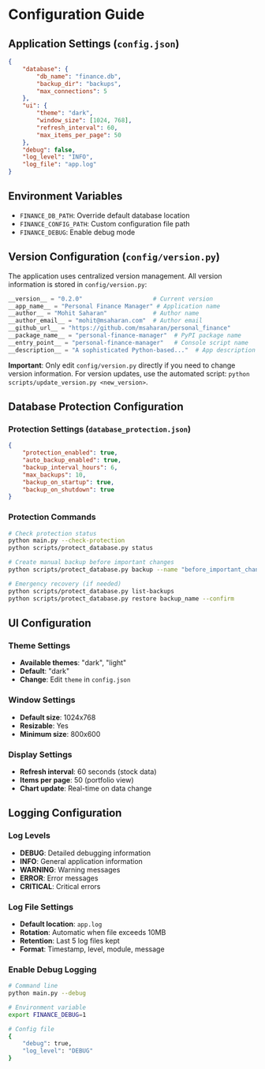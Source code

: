 # Configuration Guide

## Application Settings (`config.json`)
```json
{
    "database": {
        "db_name": "finance.db",
        "backup_dir": "backups",
        "max_connections": 5
    },
    "ui": {
        "theme": "dark",
        "window_size": [1024, 768],
        "refresh_interval": 60,
        "max_items_per_page": 50
    },
    "debug": false,
    "log_level": "INFO",
    "log_file": "app.log"
}
```

## Environment Variables
- `FINANCE_DB_PATH`: Override default database location
- `FINANCE_CONFIG_PATH`: Custom configuration file path
- `FINANCE_DEBUG`: Enable debug mode

## Version Configuration (`config/version.py`)
The application uses centralized version management. All version information is stored in `config/version.py`:

```python
__version__ = "0.2.0"                    # Current version
__app_name__ = "Personal Finance Manager" # Application name
__author__ = "Mohit Saharan"             # Author name
__author_email__ = "mohit@msaharan.com"  # Author email
__github_url__ = "https://github.com/msaharan/personal_finance"
__package_name__ = "personal-finance-manager"  # PyPI package name
__entry_point__ = "personal-finance-manager"   # Console script name
__description__ = "A sophisticated Python-based..."  # App description
```

**Important**: Only edit `config/version.py` directly if you need to change version information. For version updates, use the automated script: `python scripts/update_version.py <new_version>`.

## Database Protection Configuration

### Protection Settings (`database_protection.json`)
```json
{
    "protection_enabled": true,
    "auto_backup_enabled": true,
    "backup_interval_hours": 6,
    "max_backups": 10,
    "backup_on_startup": true,
    "backup_on_shutdown": true
}
```

### Protection Commands
```bash
# Check protection status
python main.py --check-protection
python scripts/protect_database.py status

# Create manual backup before important changes
python scripts/protect_database.py backup --name "before_important_change"

# Emergency recovery (if needed)
python scripts/protect_database.py list-backups
python scripts/protect_database.py restore backup_name --confirm
```

## UI Configuration

### Theme Settings
- **Available themes**: "dark", "light"
- **Default**: "dark"
- **Change**: Edit `theme` in `config.json`

### Window Settings
- **Default size**: 1024x768
- **Resizable**: Yes
- **Minimum size**: 800x600

### Display Settings
- **Refresh interval**: 60 seconds (stock data)
- **Items per page**: 50 (portfolio view)
- **Chart update**: Real-time on data change

## Logging Configuration

### Log Levels
- **DEBUG**: Detailed debugging information
- **INFO**: General application information
- **WARNING**: Warning messages
- **ERROR**: Error messages
- **CRITICAL**: Critical errors

### Log File Settings
- **Default location**: `app.log`
- **Rotation**: Automatic when file exceeds 10MB
- **Retention**: Last 5 log files kept
- **Format**: Timestamp, level, module, message

### Enable Debug Logging
```bash
# Command line
python main.py --debug

# Environment variable
export FINANCE_DEBUG=1

# Config file
{
    "debug": true,
    "log_level": "DEBUG"
}
``` 
